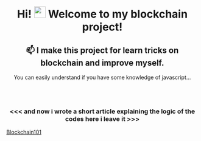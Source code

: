 <h1 align="center">Hi! <img src="https://raw.githubusercontent.com/MartinHeinz/MartinHeinz/master/wave.gif" width="30px"> Welcome to my blockchain project!</h1>

<h2 align="center"> 📫 I make this project for learn tricks on blockchain and improve myself. </h2>
<p align="center"> You can easily understand if you have some knowledge of javascript... </p>
<br><br>
<h3 align="center"><<< and now i wrote a short article explaining the logic of the codes here i leave it >>></h3>
<a href="https://aras.gitbook.io/blockchain101/" align="center">Blockchain101</a>


